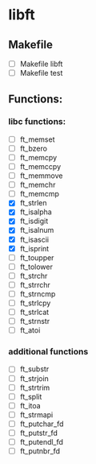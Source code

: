 # libft

## Makefile
- [ ] Makefile libft
- [ ] Makefile test

## Functions:
### libc functions:
- [ ] ft_memset
- [ ] ft_bzero
- [ ] ft_memcpy
- [ ] ft_memccpy
- [ ] ft_memmove
- [ ] ft_memchr
- [ ] ft_memcmp
- [x] ft_strlen
- [x] ft_isalpha
- [x] ft_isdigit
- [x] ft_isalnum
- [x] ft_isascii
- [x] ft_isprint
- [ ] ft_toupper
- [ ] ft_tolower
- [ ] ft_strchr
- [ ] ft_strrchr
- [ ] ft_strncmp
- [ ] ft_strlcpy
- [ ] ft_strlcat
- [ ] ft_strnstr
- [ ] ft_atoi

### additional functions

- [ ] ft_substr
- [ ] ft_strjoin
- [ ] ft_strtrim
- [ ] ft_split
- [ ] ft_itoa
- [ ] ft_strmapi
- [ ] ft_putchar_fd
- [ ] ft_putstr_fd
- [ ] ft_putendl_fd
- [ ] ft_putnbr_fd
